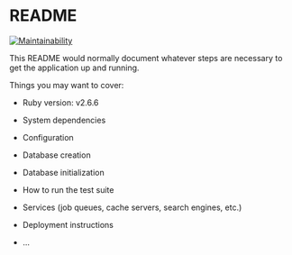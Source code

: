 # README

[![Maintainability](https://api.codeclimate.com/v1/badges/39fec671023cc630457a/maintainability)](https://codeclimate.com/github/PotatoParser/birdmap/maintainability)

This README would normally document whatever steps are necessary to get the
application up and running.

Things you may want to cover:

* Ruby version: v2.6.6

* System dependencies

* Configuration

* Database creation

* Database initialization

* How to run the test suite

* Services (job queues, cache servers, search engines, etc.)

* Deployment instructions

* ...

